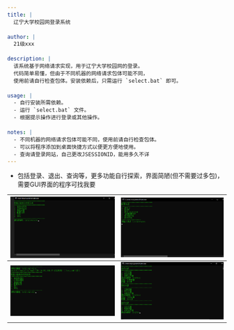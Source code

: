 ```yaml
---
title: |
  辽宁大学校园网登录系统

author: |
  21级xxx

description: |
  该系统基于网络请求实现，用于辽宁大学校园网的登录。
  代码简单易懂，但由于不同机器的网络请求包体可能不同，
  使用前请自行检查包体。安装依赖后，只需运行 `select.bat` 即可。

usage: |
  - 自行安装所需依赖。
  - 运行 `select.bat` 文件。
  - 根据提示操作进行登录或其他操作。

notes: |
  - 不同机器的网络请求包体可能不同，使用前请自行检查包体。
  - 可以将程序添加到桌面快捷方式以便更方便地使用。
  - 查询请登录网站，自己更改JSESSIONID，能用多久不详
---
```

- 包括登录、退出、查询等，更多功能自行探索，界面简陋(但不需要过多包)，需要GUI界面的程序可找我要

| ![image](https://github.com/shenminglinyi/LNU_NET_LOGIN/blob/main/img/主页.png) | ![image](https://github.com/shenminglinyi/LNU_NET_LOGIN/blob/main/img/配置.png) |
|:---:|:---:|
| ![image](https://github.com/shenminglinyi/LNU_NET_LOGIN/blob/main/img/登录.png) | ![image](https://github.com/shenminglinyi/LNU_NET_LOGIN/blob/main/img/查询.png) |

